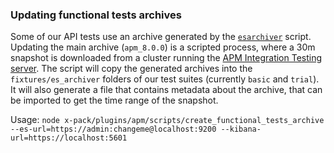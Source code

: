 ### Updating functional tests archives

Some of our API tests use an archive generated by the [`esarchiver`](https://www.elastic.co/guide/en/kibana/current/development-tests.html#development-functional-tests) script. Updating the main archive (`apm_8.0.0`) is a scripted process, where a 30m snapshot is downloaded from a cluster running the [APM Integration Testing server](https://github.com/elastic/apm-integration-testing). The script will copy the generated archives into the `fixtures/es_archiver` folders of our test suites (currently `basic` and `trial`). It will also generate a file that contains metadata about the archive, that can be imported to get the time range of the snapshot.

Usage:
`node x-pack/plugins/apm/scripts/create_functional_tests_archive --es-url=https://admin:changeme@localhost:9200 --kibana-url=https://localhost:5601`


